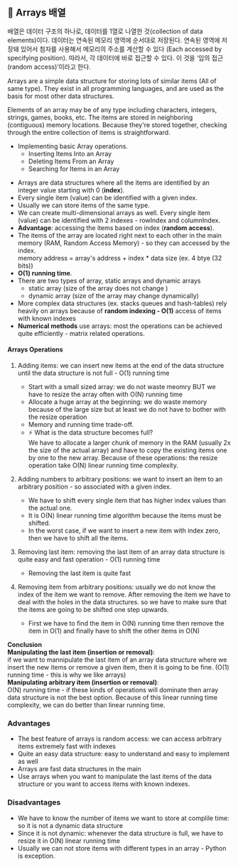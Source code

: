 ## 💫 **Arrays 배열**

배열은 데이터 구조의 하나로, 데이터를 1열로 나열한 것(collection of data elements)이다. 데이터는 연속된 메모리 영역에 순서대로 저장된다. 연속된 영역에 저장돼 있어서 첨자를 사용해서 메모리의 주소를 계산할 수 있다 (Each accessed by specifying position). 따라서, 각 데이터에 바로 접근할 수 있다. 이 것을 ‘임의 접근(random access)’이라고 한다.

Arrays are a simple data structure for storing lots of similar items (All of same type). They exist in all programming languages, and are used as the basis for most other data structures.

Elements of an array may be of any type including characters, integers, strings, games, books, etc. The items are stored in neighboring (contiguous) memory locations. Because they're stored together, checking through the entire collection of items is straightforward.

- Implementing basic Array operations.
  - Inserting Items Into an Array
  - Deleting Items From an Array
  - Searching for Items in an Array

* Arrays are data structures where all the items are identified by an integer value starting with 0 (**index**).
* Every single item (value) can be identified with a given index.
* Usually we can store items of the same type.
* We can create multi-dimensional arrays as well. Every single item (value) can be identified with 2 indexes - rowIndex and columnIndex.
* **Advantage**: accessing the items based on index (**random access**).
* The items of the array are located right next to each other in the main memory (RAM, Random Access Memory) - so they can accessed by the index.  
  memory address = array's address + index \* data size (ex. 4 btye (32 bits))
* **O(1) running time**.
* There are two types of array, static arrays and dynamic arrays
  - static array (size of the array does not change )
  - dynamic array (size of the array may change dynamically)
* More complex data structures (ex. stacks queues and hash-tables) rely heavily on arrays because of **random indexing - O(1)** access of items with known indexes
* **Numerical methods** use arrays: most the operations can be achieved quite efficiently - matrix related operations.

#### Arrays Operations

1. Adding items: we can insert new items at the end of the data structure until the data structure is not full - O(1) running time

   - Start with a small sized array: we do not waste meomry BUT we have to resize the array often with O(N) running time
   - Allocate a huge array at the beginning: we do waste memory because of the large size but at least we do not have to bother with the resize operation
   - Memory and running time trade-off.
   - ⚡️ What is the data structure becomes full?  
     We have to allocate a larger chunk of memory in the RAM (usually 2x the size of the actual array) and have to copy the existing items one by one to the new array. Because of these operations: the resize operation take O(N) linear running time complexity.

2. Adding numbers to arbitrary positions: we want to insert an item to an arbitrary position - so associated with a given index.

   - We have to shift every single item that has higher index values than the actual one.
   - It is O(N) linear running time algorithm because the items must be shifted.
   - In the worst case, if we want to insert a new item with index zero, then we have to shift all the items.

3. Removing last item: removing the last item of an array data structure is quite easy and fast operation - O(1) running time

   - Removing the last item is quite fast

4. Removing item from arbitrary positions: usually we do not know the index of the item we want to remove. After removing the item we have to deal with the holes in the data structures. so we have to make sure that the items are going to be shifted one step upwards.

   - First we have to find the item in O(N) running time then remove the item in O(1) and finally have to shift the other items in O(N)

**Conclusion**  
**Manipulating the last item (insertion or removal)**:  
if we want to mannipulate the last item of an array data structure where we insert the new items or remove a given item, then it is going to be fine. (O(1) running time - this is why we like arrays)  
**Manipulating arbitrary item (insertion or removal)**:  
O(N) running time - if these kinds of operations will dominate then array data structure is not the best option. Because of this linear running time complexity, we can do better than linear running time.

### **Advantages**

- The best feature of arrays is random access: we can access arbitrary items extremely fast with indexes
- Quite an easy data structure: easy to understand and easy to implement as well
- Arrays are fast data structures in the main
- Use arrays when you want to manipulate the last items of the data structure or you want to access items with known indexes.

### **Disadvantages**

- We have to know the number of items we want to store at complile time: so it is not a dynamic data structure
- Since it is not dynamic: whenever the data structure is full, we have to resize it in O(N) linear running time
- Usually we can not store items with different types in an array - Python is exception.
